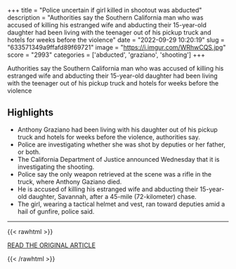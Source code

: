 +++
title = "Police uncertain if girl killed in shootout was abducted"
description = "Authorities say the Southern California man who was accused of killing his estranged wife and abducting their 15-year-old daughter had been living with the teenager out of his pickup truck and hotels for weeks before the violence"
date = "2022-09-29 10:20:19"
slug = "633571349a9ffafd89f69721"
image = "https://i.imgur.com/WRhwCQS.jpg"
score = "2993"
categories = ['abducted', 'graziano', 'shooting']
+++

Authorities say the Southern California man who was accused of killing his estranged wife and abducting their 15-year-old daughter had been living with the teenager out of his pickup truck and hotels for weeks before the violence

## Highlights

- Anthony Graziano had been living with his daughter out of his pickup truck and hotels for weeks before the violence, authorities say.
- Police are investigating whether she was shot by deputies or her father, or both.
- The California Department of Justice announced Wednesday that it is investigating the shooting.
- Police say the only weapon retrieved at the scene was a rifle in the truck, where Anthony Gaziano died.
- He is accused of killing his estranged wife and abducting their 15-year-old daughter, Savannah, after a 45-mile (72-kilometer) chase.
- The girl, wearing a tactical helmet and vest, ran toward deputies amid a hail of gunfire, police said.

---

{{< rawhtml >}}
  <p class="article-category">
    <a target="_blank" href="https://www.washingtonpost.com/national/teen-had-been-staying-with-father-before-mothers-slaying/2022/09/28/0bf4e258-3f64-11ed-8c6e-9386bd7cd826_story.html">READ THE ORIGINAL ARTICLE</a>
  </p>
{{< /rawhtml >}}
